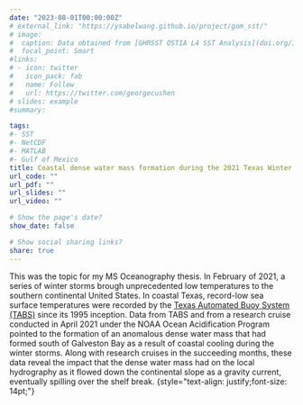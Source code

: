 ```yaml
---
date: "2023-08-01T00:00:00Z"
# external_link: "https://ysabelwang.github.io/project/gom_sst/"
# image:
#  caption: Data obtained from [GHRSST OSTIA L4 SST Analysis](doi.org/10.5067/GHOST-4FK01)
#  focal_point: Smart
#links:
# - icon: twitter
#   icon_pack: fab
#   name: Follow
#   url: https://twitter.com/georgecushen
# slides: example
#summary: 

tags:
#- SST
#- NetCDF
#- MATLAB
#- Gulf of Mexico
title: Coastal dense water mass formation during the 2021 Texas Winter Storms
url_code: ""
url_pdf: ""
url_slides: ""
url_video: ""

# Show the page's date?
show_date: false

# Show social sharing links?
share: true
---
```

This was the topic for my MS Oceanography thesis. In February of 2021, a series of winter storms brough unprecedented low temperatures to the southern continental United States. In coastal Texas, record-low sea surface temperatures were recorded by the <a href="https://tabs.gerg.tamu.edu/">Texas Automated Buoy System (TABS)</a> since its 1995 inception. Data from TABS and from a research cruise conducted in April 2021 under the NOAA Ocean Acidification Program pointed to the formation of an anomalous dense water mass that had formed south of Galveston Bay as a result of coastal cooling during the winter storms. Along with research cruises in the succeeding months, these data reveal the impact that the dense water mass had on the local hydrography as it flowed down the continental slope as a gravity current, eventually spilling over the shelf break.
{style="text-align: justify;font-size: 14pt;"}

